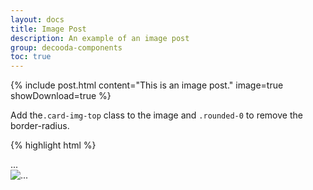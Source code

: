 ```yaml
---
layout: docs
title: Image Post
description: An example of an image post
group: decooda-components
toc: true
---
```

<div class="mb-3" style="max-width:50rem">
 {% include post.html content="This is an image post." image=true showDownload=true %}
</div>

Add the`.card-img-top` class to the image and `.rounded-0` to remove the border-radius.

{% highlight html %}
<div class="card">
  <div class="card-header">...</div>
  <div class="card-body">
     <!-- Post text -->
    <img src="..." class="card-img-top rounded-0" alt="...">
  </div>
  <div class="card-footer>
   <!-- Footer content -->
  </div>
</div>

{% endhighlight %}
